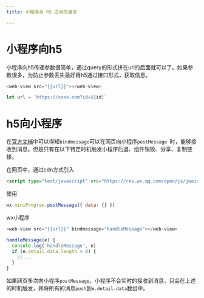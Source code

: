 ```yaml
---
title: 小程序与 h5 之间的通信

---
```


# 小程序向h5

小程序向h5传递参数很简单，通过query的形式拼在url的后面就可以了。如果参数很多，为防止参数丢失最好再h5通过接口形式，获取信息。

```js
<web-view src="{{url}}"></web-view>

let url = `https://xxxx.com?id=${id}`
```

# h5向小程序

在[官方文档](https://developers.weixin.qq.com/miniprogram/dev/component/web-view.html)中可以得知`bindmessage`可以在网页向小程序`postMessage `时，能够接收到消息。但是只有在以下特定时机触发小程序后退、组件销毁、分享、复制链接。

在网页中，通过cdn方式引入

```html
<script type="text/javascript" src="https://res.wx.qq.com/open/js/jweixin-1.3.2.js"></script>
```

使用

```js
wx.miniProgram.postMessage({ data: {} })
```

wx小程序

```js
<web-view src="{{url}}" bindmessage="handleMessage"></web-view>

handleMessage(e) {
  console.log('handleMessage', e)
  if (e.detail.data.length > 0) {
	// ...
  }
}
```

如果网页多次向小程序`postMessage`，小程序不会实时的接收到消息，只会在上述的时机触发，并将所有的消息`push`到`e.detail.data`数组中。

